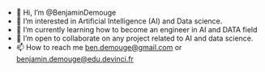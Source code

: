 - 👋 Hi, I’m @BenjaminDemouge
- 👀 I’m interested in Artificial Intelligence (AI) and Data science.
- 🌱 I’m currently learning how to become an engineer in AI and DATA field 
- 💞️ I’m open to collaborate on any project related to AI and data science.
- 📫 How to reach me ben.demouge@gmail.com or benjamin.demouge@edu.devinci.fr

<!---
BenjaminDemouge/BenjaminDemouge is a ✨ special ✨ repository because its `README.md` (this file) appears on your GitHub profile.
You can click the Preview link to take a look at your changes.
--->
